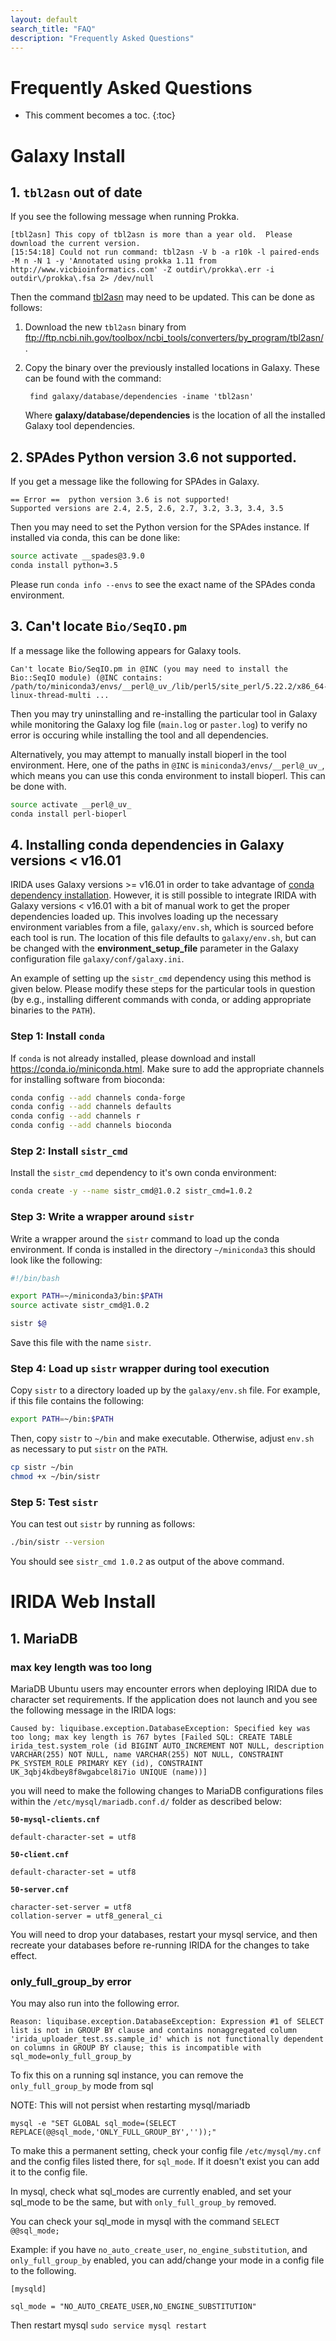 ```yaml
---
layout: default
search_title: "FAQ"
description: "Frequently Asked Questions"
---
```


# Frequently Asked Questions

* This comment becomes a toc.
{:toc}

# Galaxy Install

## 1. `tbl2asn` out of date

If you see the following message when running Prokka.

```
[tbl2asn] This copy of tbl2asn is more than a year old.  Please download the current version.
[15:54:18] Could not run command: tbl2asn -V b -a r10k -l paired-ends -M n -N 1 -y 'Annotated using prokka 1.11 from http://www.vicbioinformatics.com' -Z outdir\/prokka\.err -i outdir\/prokka\.fsa 2> /dev/null
```

Then the command [tbl2asn](//www.ncbi.nlm.nih.gov/genbank/tbl2asn2/) may need to be updated.  This can be done as follows:

1. Download the new `tbl2asn` binary from <ftp://ftp.ncbi.nih.gov/toolbox/ncbi_tools/converters/by_program/tbl2asn/>.
2. Copy the binary over the previously installed locations in Galaxy.  These can be found with the command:

        find galaxy/database/dependencies -iname 'tbl2asn'

    Where **galaxy/database/dependencies** is the location of all the installed Galaxy tool dependencies.

## 2. SPAdes Python version 3.6 not supported.

If you get a message like the following for SPAdes in Galaxy.

```
== Error ==  python version 3.6 is not supported!
Supported versions are 2.4, 2.5, 2.6, 2.7, 3.2, 3.3, 3.4, 3.5
```

Then you may need to set the Python version for the SPAdes instance.  If installed via conda, this can be done like:

```bash
source activate __spades@3.9.0
conda install python=3.5
```

Please run `conda info --envs` to see the exact name of the SPAdes conda environment.

## 3. Can't locate `Bio/SeqIO.pm`

If a message like the following appears for Galaxy tools.

```
Can't locate Bio/SeqIO.pm in @INC (you may need to install the Bio::SeqIO module) (@INC contains: /path/to/miniconda3/envs/__perl@_uv_/lib/perl5/site_perl/5.22.2/x86_64-linux-thread-multi ...
```

Then you may try uninstalling and re-installing the particular tool in Galaxy while monitoring the Galaxy log file (`main.log` or `paster.log`) to verify no error is occuring while installing the tool and all dependencies.

Alternatively, you may attempt to manually install bioperl in the tool environment.  Here, one of the paths in `@INC` is `miniconda3/envs/__perl@_uv_`, which means you can use this conda environment to install bioperl.  This can be done with.

```bash
source activate __perl@_uv_
conda install perl-bioperl
```

## 4. Installing conda dependencies in Galaxy versions < v16.01

IRIDA uses Galaxy versions >= v16.01 in order to take advantage of [conda dependency installation](https://docs.galaxyproject.org/en/master/admin/conda_faq.html).  However, it is still possible to integrate IRIDA with Galaxy versions < v16.01 with a bit of manual work to get the proper dependencies loaded up.  This involves loading up the necessary environment variables from a file, `galaxy/env.sh`, which is sourced before each tool is run.  The location of this file defaults to `galaxy/env.sh`, but can be changed with the **environment_setup_file** parameter in the Galaxy configuration file `galaxy/conf/galaxy.ini`.

An example of setting up the `sistr_cmd` dependency using this method is given below.  Please modify these steps for the particular tools in question (by e.g., installing different commands with conda, or adding appropriate binaries to the `PATH`).

### Step 1: Install `conda`

If `conda` is not already installed, please download and install <https://conda.io/miniconda.html>. Make sure to add the appropriate channels for installing software from bioconda:

```bash
conda config --add channels conda-forge
conda config --add channels defaults
conda config --add channels r
conda config --add channels bioconda
```

### Step 2: Install `sistr_cmd`

Install the `sistr_cmd` dependency to it's own conda environment:

```bash
conda create -y --name sistr_cmd@1.0.2 sistr_cmd=1.0.2
```

### Step 3: Write a wrapper around `sistr`

Write a wrapper around the `sistr` command to load up the conda environment.  If conda is installed in the directory `~/miniconda3` this should look like the following:

```bash
#!/bin/bash

export PATH=~/miniconda3/bin:$PATH
source activate sistr_cmd@1.0.2

sistr $@
```

Save this file with the name `sistr`.

### Step 4: Load up `sistr` wrapper during tool execution

Copy `sistr` to a directory loaded up by the `galaxy/env.sh` file.  For example, if this file contains the following:

```bash
export PATH=~/bin:$PATH
```

Then, copy `sistr` to `~/bin` and make executable.  Otherwise, adjust `env.sh` as necessary to put `sistr` on the `PATH`.

```bash
cp sistr ~/bin
chmod +x ~/bin/sistr
```

### Step 5: Test `sistr`

You can test out `sistr` by running as follows:

```bash
./bin/sistr --version
```

You should see `sistr_cmd 1.0.2` as output of the above command.

# IRIDA Web Install

## 1. MariaDB

### max key length was too long

MariaDB Ubuntu users may encounter errors when deploying IRIDA due to character set requirements. If the application does not launch and you see the following message in the IRIDA logs: 

```
Caused by: liquibase.exception.DatabaseException: Specified key was too long; max key length is 767 bytes [Failed SQL: CREATE TABLE irida_test.system_role (id BIGINT AUTO_INCREMENT NOT NULL, description VARCHAR(255) NOT NULL, name VARCHAR(255) NOT NULL, CONSTRAINT PK_SYSTEM_ROLE PRIMARY KEY (id), CONSTRAINT UK_3qbj4kdbey8f8wgabcel8i7io UNIQUE (name))]
```

you will need to make the following changes to MariaDB configurations files within the `/etc/mysql/mariadb.conf.d/` folder as described below:

__`50-mysql-clients.cnf`__

```
default-character-set = utf8
```

__`50-client.cnf`__

```
default-character-set = utf8
```

__`50-server.cnf`__

```
character-set-server = utf8
collation-server = utf8_general_ci
```

You will need to drop your databases, restart your mysql service, and then recreate your databases before re-running IRIDA for the changes to take effect.

### only_full_group_by error

You may also run into the following error.

```
Reason: liquibase.exception.DatabaseException: Expression #1 of SELECT list is not in GROUP BY clause and contains nonaggregated column 'irida_uploader_test.ss.sample_id' which is not functionally dependent on columns in GROUP BY clause; this is incompatible with sql_mode=only_full_group_by
```

To fix this on a running sql instance, you can remove the `only_full_group_by` mode from sql

NOTE: This will not persist when restarting mysql/mariadb

```
mysql -e "SET GLOBAL sql_mode=(SELECT REPLACE(@@sql_mode,'ONLY_FULL_GROUP_BY',''));"
```

To make this a permanent setting, check your config file `/etc/mysql/my.cnf` and the config files listed there, for `sql_mode`. If it doesn't exist you can add it to the config file.

In mysql, check what sql_modes are currently enabled, and set your sql_mode to be the same, but with `only_full_group_by` removed.

You can check your sql_mode in mysql with the command `SELECT @@sql_mode;`

Example: if you have `no_auto_create_user`, `no_engine_substitution`, and `only_full_group_by` enabled, you can add/change your mode in a config file to the following.

```
[mysqld]

sql_mode = "NO_AUTO_CREATE_USER,NO_ENGINE_SUBSTITUTION"
```

Then restart mysql `sudo service mysql restart`

